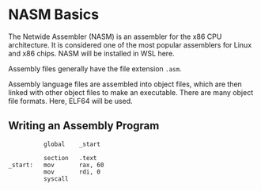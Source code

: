 # NASM Basics

The Netwide Assembler (NASM) is an assembler for the x86 CPU architecture. It is considered one of the most popular assemblers for Linux and x86 chips. NASM will be installed in WSL here.  

Assembly files generally have the file extension `.asm`.  

Assembly language files are assembled into object files, which are then linked with other object files to make an executable. There are many object file formats. Here, ELF64 will be used.

## Writing an Assembly Program

```
          global    _start

          section   .text
_start:   mov       rax, 60
          mov       rdi, 0
          syscall
```